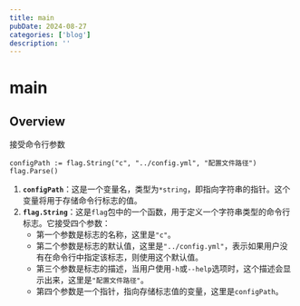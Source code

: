 ```yaml
---
title: main
pubDate: 2024-08-27
categories: ['blog']
description: ''
---
```


# main

## Overview

接受命令行参数

```
configPath := flag.String("c", "../config.yml", "配置文件路径")
flag.Parse()
```

1. **`configPath`**：这是一个变量名，类型为`*string`，即指向字符串的指针。这个变量将用于存储命令行标志的值。
2. **`flag.String`**：这是`flag`包中的一个函数，用于定义一个字符串类型的命令行标志。它接受四个参数：
   - 第一个参数是标志的名称，这里是`"c"`。
   - 第二个参数是标志的默认值，这里是`"../config.yml"`，表示如果用户没有在命令行中指定该标志，则使用这个默认值。
   - 第三个参数是标志的描述，当用户使用`-h`或`--help`选项时，这个描述会显示出来，这里是`"配置文件路径"`。
   - 第四个参数是一个指针，指向存储标志值的变量，这里是`configPath`。